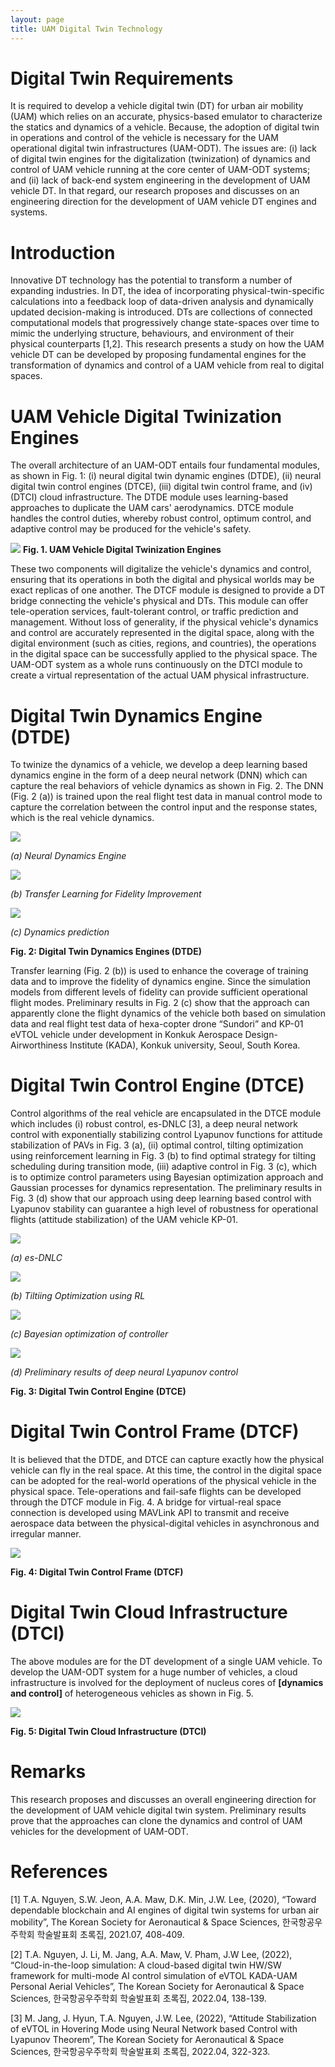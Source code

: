 ```yaml
---
layout: page
title: UAM Digital Twin Technology
---
```


# Digital Twin Requirements

It is required to develop a vehicle digital twin (DT) for urban air mobility (UAM) which relies on an accurate, physics-based emulator to characterize the statics and dynamics of a vehicle. Because, the adoption of digital twin in operations and control of the vehicle is necessary for the UAM operational digital twin infrastructures (UAM-ODT). The issues are: (i) lack of digital twin engines for the digitalization (twinization) of dynamics and control of UAM vehicle running at the core center of UAM-ODT systems; and (ii) lack of back-end system engineering in the development of UAM vehicle DT. In that regard, our research proposes and discusses on an engineering direction for the development of UAM vehicle DT engines and systems.

# Introduction

Innovative DT technology has the potential to transform a number of expanding industries. In DT, the idea of incorporating physical-twin-specific calculations into a feedback loop of data-driven analysis and dynamically updated decision-making is introduced. DTs are collections of connected computational models that progressively change state-spaces over time to mimic the underlying structure, behaviours, and environment of their physical counterparts [1,2]. This research presents a study on how the UAM vehicle DT can be developed by proposing fundamental engines for the transformation of dynamics and control of a UAM vehicle from real to digital spaces.

# UAM Vehicle Digital Twinization Engines

The overall architecture of an UAM-ODT entails four fundamental modules, as shown in Fig. 1: (i) neural digital twin dynamic engines (DTDE), (ii) neural digital twin control engines (DTCE), (iii) digital twin control frame, and (iv)  (DTCI) cloud infrastructure. The DTDE module uses learning-based approaches to duplicate the UAM cars' aerodynamics. DTCE module handles the control duties, whereby robust control, optimum control, and adaptive control may be produced for the vehicle's safety.

![](../assets/img/UAM_ODT.png)
**Fig. 1. UAM Vehicle Digital Twinization Engines**

These two components will digitalize the vehicle's dynamics and control, ensuring that its operations in both the digital and physical worlds may be exact replicas of one another. The DTCF module is designed to provide a DT bridge connecting the vehicle's physical and DTs. This module can offer tele-operation services, fault-tolerant control, or traffic prediction and management. Without loss of generality, if the physical vehicle's dynamics and control are accurately represented in the digital space, along with the digital environment (such as cities, regions, and countries), the operations in the digital space can be successfully applied to the physical space. The UAM-ODT system as a whole runs continuously on the DTCI module to create a virtual representation of the actual UAM physical infrastructure.

# Digital Twin Dynamics Engine (DTDE)

To twinize the dynamics of a vehicle, we develop a deep learning based dynamics engine in the form of a deep neural network (DNN) which can capture the real behaviors of vehicle dynamics as shown in Fig. 2. The DNN (Fig. 2 (a)) is trained upon the real flight test data in manual control mode to capture the correlation between the control input and the response states, which is the real vehicle dynamics.

![](../assets/img/DTDE.png)

*(a) Neural Dynamics Engine*

![](../assets/img/DTDE_Transfer_Learning.png)

*(b) Transfer Learning for Fidelity Improvement*

![](../assets/img/DTDE_Dynamics_Prediction.png)

*(c) Dynamics prediction*

**Fig. 2: Digital Twin Dynamics Engines (DTDE)**

Transfer learning (Fig. 2 (b)) is used to enhance the coverage of training data and to improve the fidelity of dynamics engine. Since the simulation models from different levels of fidelity can provide sufficient operational flight modes. Preliminary results in Fig. 2 (c) show that the approach can apparently clone the flight dynamics of the vehicle both based on simulation data and real flight test data of hexa-copter drone “Sundori” and KP-01 eVTOL vehicle under development in Konkuk Aerospace Design-Airworthiness Institute (KADA), Konkuk university, Seoul, South Korea.  

# Digital Twin Control Engine (DTCE)

Control algorithms of the real vehicle are encapsulated in the DTCE module which includes (i) robust control, es-DNLC [3], a deep neural network control with exponentially stabilizing control Lyapunov functions for attitude stabilization of PAVs in Fig. 3 (a), (ii) optimal control, tilting optimization using reinforcement learning in Fig. 3 (b) to find optimal strategy for tilting scheduling during transition mode, (iii) adaptive control in Fig. 3 (c), which is to optimize control parameters using Bayesian optimization approach and Gaussian processes for dynamics representation.
The preliminary results in Fig. 3 (d) show that our approach using deep learning based control with Lyapunov stability can guarantee a high level of robustness for operational flights (attitude stabilization) of the UAM vehicle KP-01.

![](../assets/img/Control_Robust.png)

*(a) es-DNLC*

![](../assets/img/Control_Optimal.png)

*(b) Tiltiing Optimization using RL*

![](../assets/img/Control_Adaptive_Optimization.png)

*(c) Bayesian optimization of controller*

![](../assets/img/Preliminary_Results_DTCE.png)

*(d) Preliminary results of deep neural Lyapunov control*

**Fig. 3: Digital Twin Control Engine (DTCE)**

# Digital Twin Control Frame (DTCF)

It is believed that the DTDE, and DTCE can capture exactly how the physical vehicle can fly in the real space. At this time, the control in the digital space can be adopted for the real-world operations of the physical vehicle in the physical space. Tele-operations and fail-safe flights can be developed through the DTCF module in Fig. 4.  A bridge for virtual-real space connection is developed using MAVLink API to transmit and receive aerospace data between the physical-digital vehicles in asynchronous and irregular manner.

![](../assets/img/DTCF.png)

**Fig. 4: Digital Twin Control Frame (DTCF)**

# Digital Twin Cloud Infrastructure (DTCI)

The above modules are for the DT development of a single UAM vehicle. To develop the UAM-ODT system for a huge number of vehicles, a cloud infrastructure is involved for the deployment of nucleus cores of **[dynamics and control]** of heterogeneous vehicles as shown in Fig. 5.

![](../assets/img/DTCI.png)

**Fig. 5: Digital Twin Cloud Infrastructure (DTCI)**

# Remarks

This research proposes and discusses an overall engineering direction for the development of UAM vehicle digital twin system. Preliminary results prove that the approaches can clone the dynamics and control of UAM vehicles for the development of UAM-ODT.

# References

[1] T.A. Nguyen, S.W. Jeon, A.A. Maw, D.K. Min, J.W. Lee, (2020), “Toward dependable blockchain and AI engines of digital twin systems for urban air mobility”, The Korean Society for Aeronautical & Space Sciences, 한국항공우주학회 학술발표회 초록집, 2021.07, 408-409.

[2] T.A. Nguyen, J. Li, M. Jang, A.A. Maw, V. Pham, J.W Lee, (2022), “Cloud-in-the-loop simulation: A cloud-based digital twin HW/SW framework for multi-mode AI control simulation of eVTOL KADA-UAM Personal Aerial Vehicles”, The Korean Society for Aeronautical & Space Sciences, 한국항공우주학회 학술발표회 초록집, 2022.04, 138-139.

[3] M. Jang, J. Hyun, T.A. Nguyen, J.W. Lee, (2022), “Attitude Stabilization of eVTOL in Hovering Mode using Neural Network based Control with Lyapunov Theorem”, The Korean Society for Aeronautical & Space Sciences, 한국항공우주학회 학술발표회 초록집, 2022.04, 322-323.
